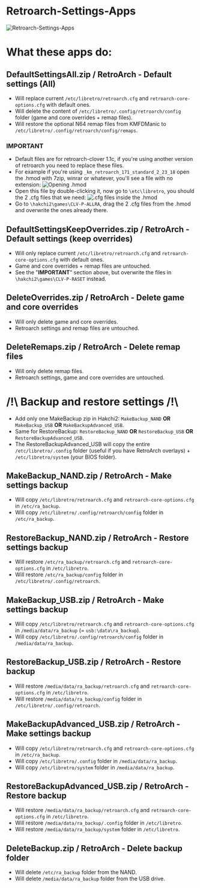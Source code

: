 # Retroarch-Settings-Apps

![Retroarch-Settings-Apps](https://i.imgur.com/msXRJqZ.png "Retroarch-Settings-Apps")

# What these apps do:

## DefaultSettingsAll.zip / RetroArch - Default settings (All)

   - Will replace current `/etc/libretro/retroarch.cfg` and `retroarch-core-options.cfg` with default ones.
   - Will delete the content of `/etc/libretro/.config/retroarch/config` folder (game and core overrides + remap files).
   - Will restore the optional N64 remap files from KMFDManic to `/etc/libretro/.config/retroarch/config/remaps`.
   
### IMPORTANT

   - Default files are for retroarch-clover 1.1c, if you're using another version of retroarch you need to replace these files.
   - For example if you're using `_km_retroarch_171_standard_2_23_18` open the .hmod with 7zip, winrar or whatever, you'll see a file with no extension:
   ![Opening .hmod](https://i.imgur.com/qbwUdcF.png "Opening .hmod")
   - Open this file by double-clicking it, now go to `\etc\libretro`, you should the 2 .cfg files that we need:
   ![.cfg files inside the .hmod](https://i.imgur.com/nktevXz.png ".cfg files inside the .hmod")
   - Go to `\hakchi2\games\CLV-P-ALLRA`, drag the 2 .cfg files from the .hmod and overwrite the ones already there.

## DefaultSettingsKeepOverrides.zip / RetroArch - Default settings (keep overrides)

   - Will only replace current `/etc/libretro/retroarch.cfg` and `retroarch-core-options.cfg` with default ones.
   - Game and core overrides + remap files are untouched.
   - See the "**IMPORTANT**" section above, but overwrite the files in `\hakchi2\games\CLV-P-RASET` instead.

## DeleteOverrides.zip / RetroArch - Delete game and core overrides

   - Will only delete game and core overrides.
   - Retroarch settings and remap files are untouched.

## DeleteRemaps.zip / RetroArch - Delete remap files

   - Will only delete remap files.
   - Retroarch settings, game and core overrides are untouched.

# /!\ Backup and restore settings /!\

   - Add only one MakeBackup zip in Hakchi2: `MakeBackup_NAND` **OR** `MakeBackup_USB` **OR** `MakeBackupAdvanced_USB`.
   - Same for RestoreBackup: `RestoreBackup_NAND` **OR** `RestoreBackup_USB` **OR** `RestoreBackupAdvanced_USB`.
   - The RestoreBackupAdvanced_USB will copy the entire `/etc/libretro/.config` folder (useful if you have RetroArch overlays) + `/etc/libretro/system` (your BIOS folder).

## MakeBackup_NAND.zip / RetroArch - Make settings backup

   - Will copy `/etc/libretro/retroarch.cfg` and `retroarch-core-options.cfg` in `/etc/ra_backup`.
   - Will copy `/etc/libretro/.config/retroarch/config` folder in `/etc/ra_backup`.

## RestoreBackup_NAND.zip / RetroArch - Restore settings backup

   - Will restore `/etc/ra_backup/retroarch.cfg` and `retroarch-core-options.cfg` in `/etc/libretro`.
   - Will restore `/etc/ra_backup/config` folder in `/etc/libretro/.config/retroarch`.

## MakeBackup_USB.zip / RetroArch - Make settings backup

   - Will copy `/etc/libretro/retroarch.cfg` and `retroarch-core-options.cfg` in `/media/data/ra_backup` (= `usb:\data\ra_backup`).
   - Will copy `/etc/libretro/.config/retroarch/config` folder in `/media/data/ra_backup`.

## RestoreBackup_USB.zip / RetroArch - Restore backup

   - Will restore `/media/data/ra_backup/retroarch.cfg` and `retroarch-core-options.cfg` in `/etc/libretro`.
   - Will restore `/media/data/ra_backup/config` folder in `/etc/libretro/.config/retroarch`.

## MakeBackupAdvanced_USB.zip / RetroArch - Make settings backup

   - Will copy `/etc/libretro/retroarch.cfg` and `retroarch-core-options.cfg` in `/etc/ra_backup`.
   - Will copy `/etc/libretro/.config` folder in `/media/data/ra_backup`.
   - Will copy `/etc/libretro/system` folder in `/media/data/ra_backup`.
   
## RestoreBackupAdvanced_USB.zip / RetroArch - Restore backup

   - Will restore `/media/data/ra_backup/retroarch.cfg` and `retroarch-core-options.cfg` in `/etc/libretro`.
   - Will restore `/media/data/ra_backup/.config` folder in `/etc/libretro`.
   - Will restore `/media/data/ra_backup/system` folder in `/etc/libretro`.

## DeleteBackup.zip / RetroArch - Delete backup folder

   - Will delete `/etc/ra_backup` folder from the NAND.
   - Will delete `/media/data/ra_backup` folder from the USB drive.
